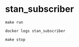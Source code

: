 # stan_subscriber

```shell script
make run
```

```shell script
docker logs stan_subscriber
```

```shell script
make stop
```